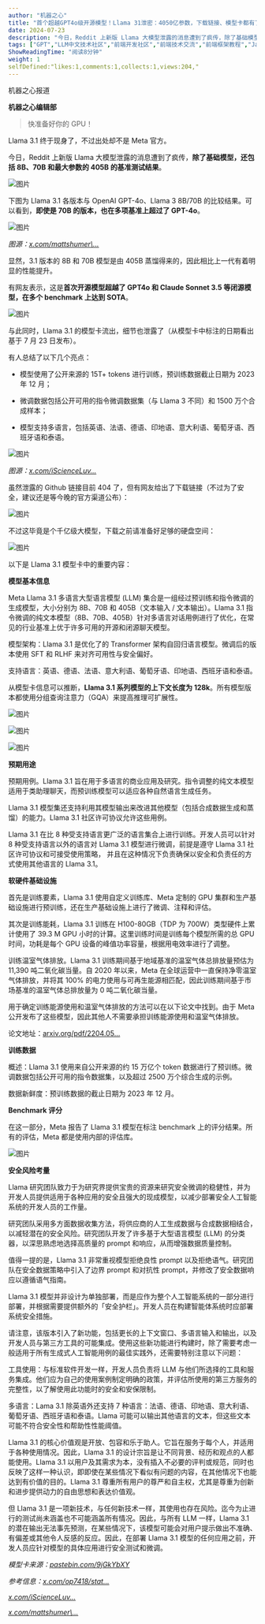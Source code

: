 ```yaml
---
author: "机器之心"
title: "首个超越GPT4o级开源模型！Llama 31泄密：4050亿参数，下载链接、模型卡都有了"
date: 2024-07-23
description: "今日，Reddit 上新版 Llama 大模型泄露的消息遭到了疯传，除了基础模型，还包括 8B、70B 和最大参数的 405B 的基准测试结果。"
tags: ["GPT","LLM中文技术社区","前端开发社区","前端技术交流","前端框架教程","JavaScript 学习资源","CSS 技巧与最佳实践","HTML5 最新动态","前端工程师职业发展","开源前端项目","前端技术趋势"]
ShowReadingTime: "阅读8分钟"
weight: 1
selfDefined:"likes:1,comments:1,collects:1,views:204,"
---
```

机器之心报道

**机器之心编辑部**

> 快准备好你的 GPU！

Llama 3.1 终于现身了，不过出处却不是 Meta 官方。

今日，Reddit 上新版 Llama 大模型泄露的消息遭到了疯传，**除了基础模型，还包括 8B、70B 和最大参数的 405B 的基准测试结果**。

![图片](/images/jueJin/77c9a10d1317476.png)

下图为 Llama 3.1 各版本与 OpenAI GPT-4o、Llama 3 8B/70B 的比较结果。可以看到，**即使是 70B 的版本，也在多项基准上超过了 GPT-4o**。

![图片](/images/jueJin/c9aab18d0abf495.png)

_图源：[x.com/mattshumer\\…](https://link.juejin.cn?target=https%3A%2F%2Fx.com%2Fmattshumer%255C%255C_%2Fstatus%2F1815444612414087294 "https://x.com/mattshumer%5C%5C_/status/1815444612414087294")_

显然，3.1 版本的 8B 和 70B 模型是由 405B 蒸馏得来的，因此相比上一代有着明显的性能提升。

有网友表示，这是**首次开源模型超越了 GPT4o 和 Claude Sonnet 3.5 等闭源模型，在多个 benchmark 上达到 SOTA**。

![图片](/images/jueJin/2b11e1cdd29342f.png)

与此同时，Llama 3.1 的模型卡流出，细节也泄露了（从模型卡中标注的日期看出基于 7 月 23 日发布）。

有人总结了以下几个亮点：

*   模型使用了公开来源的 15T+ tokens 进行训练，预训练数据截止日期为 2023 年 12 月；
    
*   微调数据包括公开可用的指令微调数据集（与 Llama 3 不同）和 1500 万个合成样本；
    
*   模型支持多语言，包括英语、法语、德语、印地语、意大利语、葡萄牙语、西班牙语和泰语。
    

![图片](/images/jueJin/40f7be9d96ad4f3.png)

_图源：[x.com/iScienceLuv…](https://link.juejin.cn?target=https%3A%2F%2Fx.com%2FiScienceLuvr%2Fstatus%2F1815519917715730702 "https://x.com/iScienceLuvr/status/1815519917715730702")_

虽然泄露的 Github 链接目前 404 了，但有网友给出了下载链接（不过为了安全，建议还是等今晚的官方渠道公布）：

![图片](/images/jueJin/e6cfc9fdd9974e6.png)

不过这毕竟是个千亿级大模型，下载之前请准备好足够的硬盘空间：

![图片](/images/jueJin/0bc41eb69b17474.png)

以下是 Llama 3.1 模型卡中的重要内容：

**模型基本信息**

Meta Llama 3.1 多语言大型语言模型 (LLM) 集合是一组经过预训练和指令微调的生成模型，大小分别为 8B、70B 和 405B（文本输入 / 文本输出）。Llama 3.1 指令微调的纯文本模型（8B、70B、405B）针对多语言对话用例进行了优化，在常见的行业基准上优于许多可用的开源和闭源聊天模型。

模型架构：Llama 3.1 是优化了的 Transformer 架构自回归语言模型。微调后的版本使用 SFT 和 RLHF 来对齐可用性与安全偏好。

支持语言：英语、德语、法语、意大利语、葡萄牙语、印地语、西班牙语和泰语。

从模型卡信息可以推断，**Llama 3.1 系列模型的上下文长度为 128k**。所有模型版本都使用分组查询注意力（GQA）来提高推理可扩展性。

![图片](/images/jueJin/951536ca379048b.png)

![图片](/images/jueJin/43b10a34d0b14e4.png)

![图片](/images/jueJin/1f76b0cb529d4f2.png)

**预期用途**

预期用例。Llama 3.1 旨在用于多语言的商业应用及研究。指令调整的纯文本模型适用于类助理聊天，而预训练模型可以适应各种自然语言生成任务。

Llama 3.1 模型集还支持利用其模型输出来改进其他模型（包括合成数据生成和蒸馏）的能力。Llama 3.1 社区许可协议允许这些用例。 

Llama 3.1 在比 8 种受支持语言更广泛的语言集合上进行训练。开发人员可以针对 8 种受支持语言以外的语言对 Llama 3.1 模型进行微调，前提是遵守 Llama 3.1 社区许可协议和可接受使用策略， 并且在这种情况下负责确保以安全和负责任的方式使用其他语言的 Llama 3.1。

**软硬件基础设施**

首先是训练要素，Llama 3.1 使用自定义训练库、Meta 定制的 GPU 集群和生产基础设施进行预训练，还在生产基础设施上进行了微调、注释和评估。

其次是训练能耗，Llama 3.1 训练在 H100-80GB（TDP 为 700W）类型硬件上累计使用了 39.3 M GPU 小时的计算。这里训练时间是训练每个模型所需的总 GPU 时间，功耗是每个 GPU 设备的峰值功率容量，根据用电效率进行了调整。 

训练温室气体排放。Llama 3.1 训练期间基于地域基准的温室气体总排放量预估为 11,390 吨二氧化碳当量。自 2020 年以来，Meta 在全球运营中一直保持净零温室气体排放，并将其 100% 的电力使用与可再生能源相匹配，因此训练期间基于市场基准的温室气体总排放量为 0 吨二氧化碳当量。

用于确定训练能源使用和温室气体排放的方法可以在以下论文中找到。由于 Meta 公开发布了这些模型，因此其他人不需要承担训练能源使用和温室气体排放。

论文地址：[arxiv.org/pdf/2204.05…](https://link.juejin.cn?target=https%3A%2F%2Farxiv.org%2Fpdf%2F2204.05149 "https://arxiv.org/pdf/2204.05149")

**训练数据**

概述：Llama 3.1 使用来自公开来源的约 15 万亿个 token 数据进行了预训练。微调数据包括公开可用的指令数据集，以及超过 2500 万个综合生成的示例。 

数据新鲜度：预训练数据的截止日期为 2023 年 12 月。

**Benchmark 评分**

在这一部分，Meta 报告了 Llama 3.1 模型在标注 benchmark 上的评分结果。所有的评估，Meta 都是使用内部的评估库。

![图片](/images/jueJin/be3e3ab18f26452.png)

**安全风险考量**

Llama 研究团队致力于为研究界提供宝贵的资源来研究安全微调的稳健性，并为开发人员提供适用于各种应用的安全且强大的现成模型，以减少部署安全人工智能系统的开发人员的工作量。

研究团队采用多方面数据收集方法，将供应商的人工生成数据与合成数据相结合，以减轻潜在的安全风险。研究团队开发了许多基于大型语言模型 (LLM) 的分类器，以深思熟虑地选择高质量的 prompt 和响应，从而增强数据质量控制。

值得一提的是，Llama 3.1 非常重视模型拒绝良性 prompt 以及拒绝语气。研究团队在安全数据策略中引入了边界 prompt 和对抗性 prompt，并修改了安全数据响应以遵循语气指南。 

Llama 3.1 模型并非设计为单独部署，而是应作为整个人工智能系统的一部分进行部署，并根据需要提供额外的「安全护栏」。开发人员在构建智能体系统时应部署系统安全措施。

请注意，该版本引入了新功能，包括更长的上下文窗口、多语言输入和输出，以及开发人员与第三方工具的可能集成。使用这些新功能进行构建时，除了需要考虑一般适用于所有生成式人工智能用例的最佳实践外，还需要特别注意以下问题： 

工具使用：与标准软件开发一样，开发人员负责将 LLM 与他们所选择的工具和服务集成。他们应为自己的使用案例制定明确的政策，并评估所使用的第三方服务的完整性，以了解使用此功能时的安全和安保限制。

多语言：Lama 3.1 除英语外还支持 7 种语言：法语、德语、印地语、意大利语、葡萄牙语、西班牙语和泰语。Llama 可能可以输出其他语言的文本，但这些文本可能不符合安全性和帮助性性能阈值。

Llama 3.1 的核心价值观是开放、包容和乐于助人。它旨在服务于每个人，并适用于各种使用情况。因此，Llama 3.1 的设计宗旨是让不同背景、经历和观点的人都能使用。Llama 3.1 以用户及其需求为本，没有插入不必要的评判或规范，同时也反映了这样一种认识，即即使在某些情况下看似有问题的内容，在其他情况下也能达到有价值的目的。Llama 3.1 尊重所有用户的尊严和自主权，尤其是尊重为创新和进步提供动力的自由思想和表达价值观。

但 Llama 3.1 是一项新技术，与任何新技术一样，其使用也存在风险。迄今为止进行的测试尚未涵盖也不可能涵盖所有情况。因此，与所有 LLM 一样，Llama 3.1 的潜在输出无法事先预测，在某些情况下，该模型可能会对用户提示做出不准确、有偏差或其他令人反感的反应。因此，在部署 Llama 3.1 模型的任何应用之前，开发人员应针对模型的具体应用进行安全测试和微调。

_模型卡来源：[pastebin.com/9jGkYbXY](https://link.juejin.cn?target=https%3A%2F%2Fpastebin.com%2F9jGkYbXY "https://pastebin.com/9jGkYbXY")_

_参考信息：[x.com/op7418/stat…](https://link.juejin.cn?target=https%3A%2F%2Fx.com%2Fop7418%2Fstatus%2F1815340034717069728 "https://x.com/op7418/status/1815340034717069728")_

_[x.com/iScienceLuv…](https://link.juejin.cn?target=https%3A%2F%2Fx.com%2FiScienceLuvr%2Fstatus%2F1815519917715730702 "https://x.com/iScienceLuvr/status/1815519917715730702")_

_[x.com/mattshumer\\…](https://link.juejin.cn?target=https%3A%2F%2Fx.com%2Fmattshumer%255C%255C_%2Fstatus%2F1815444612414087294 "https://x.com/mattshumer%5C%5C_/status/1815444612414087294")_